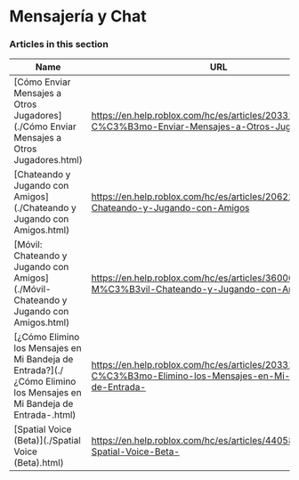 # Mensajería y Chat  
### Articles in this section
Name|URL
-|-
[Cómo Enviar Mensajes a Otros Jugadores](./Cómo Enviar Mensajes a Otros Jugadores.html) |https://en.help.roblox.com/hc/es/articles/203313610-C%C3%B3mo-Enviar-Mensajes-a-Otros-Jugadores
[Chateando y Jugando con Amigos](./Chateando y Jugando con Amigos.html) |https://en.help.roblox.com/hc/es/articles/206224956-Chateando-y-Jugando-con-Amigos
[Móvil: Chateando y Jugando con Amigos](./Móvil- Chateando y Jugando con Amigos.html) |https://en.help.roblox.com/hc/es/articles/360000432483-M%C3%B3vil-Chateando-y-Jugando-con-Amigos
[¿Cómo Elimino los Mensajes en Mi Bandeja de Entrada?](./¿Cómo Elimino los Mensajes en Mi Bandeja de Entrada-.html) |https://en.help.roblox.com/hc/es/articles/203313690--C%C3%B3mo-Elimino-los-Mensajes-en-Mi-Bandeja-de-Entrada-
[Spatial Voice (Beta)](./Spatial Voice (Beta).html) |https://en.help.roblox.com/hc/es/articles/4405807645972-Spatial-Voice-Beta-